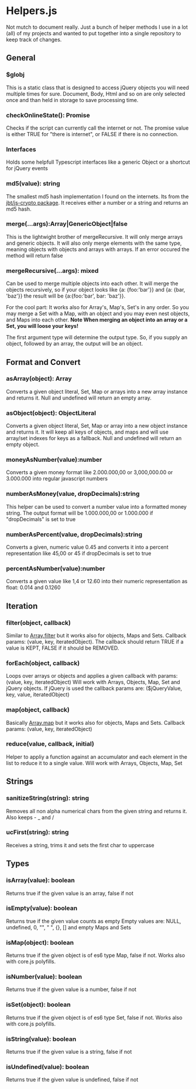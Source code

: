 # Helpers.js
Not mutch to document really.
Just a bunch of helper methods I use in a lot (all) of my projects and wanted
to put together into a single repository to keep track of changes.

## General
### $globj
This is a static class that is designed to access jQuery objects you will
need multiple times for sure. Document, Body, Html and so on are only selected
once and than held in storage to save processing time.

### checkOnlineState(): Promise
Checks if the script can currently call the internet or not. 
The promise value is either TRUE for "there is internet", or FALSE if there is no connection.

### Interfaces
Holds some helpfull Typescript interfaces like a generic Object or 
a shortcut for jQuery events

### md5(value): string
The smallest md5 hash implementation I found on the internets.
Its from the [jbt/js-crypto package](https://github.com/jbt/js-crypto).
It receives either a number or a string and returns an md5 hash.

### merge(...args):Array|GenericObject|false
This is the lightwight brother of mergeRecursive.
It will only merge arrays and generic objects. It will also only merge
elements with the same type, meaning objects with objects and arrays with arrays.
If an error occured the method will return false
 
### mergeRecursive(...args): mixed
Can be used to merge multiple objects into each other. It will merge the objects recursively,
so if your object looks like {a: {foo:'bar'}} and {a: {bar, 'baz'}} the result will be 
{a:{foo:'bar', bar: 'baz'}}.

For the cool part: It works also for Array's, Map's, Set's in any order. So you may merge
a Set with a Map, with an object and you may even nest objects, and Maps into each other. 
**Note When merging an object into an array or a Set, you will loose your keys!**

The first argument type will determine the output type. So, if you supply an object,
followed by an array, the output will be an object. 

## Format and Convert

### asArray(object): Array
Converts a given object literal, Set, Map or arrays into a new array instance and returns it.
Null and undefined will return an empty array.

### asObject(object): ObjectLiteral
Converts a given object literal, Set, Map or array into a new object instance and returns it.
It will keep all keys of objects, and maps and will use array/set indexes for keys as a fallback.
Null and undefined will return an empty object.

### moneyAsNumber(value):number
Converts a given money format like 2.000.000,00 or 3,000,000.00 or 3.000.000 into regular javascript numbers

### numberAsMoney(value, dropDecimals):string
This helper can be used to convert a number value into a formatted money string.
The output format will be 1.000.000,00 or 1.000.000 if "dropDecimals" is set to true

### numberAsPercent(value, dropDecimals):string
Converts a given, numeric value 0.45 and converts it into a percent representation like 45,00
or 45 if dropDecimals is set to true

### percentAsNumber(value):number
Converts a given value like 1,4 or 12.60 into their numeric representation as float: 0.014 and 0.1260

## Iteration

### filter(object, callback)
Similar to [Array.filter](https://developer.mozilla.org/en-US/docs/Web/JavaScript/Reference/Global_Objects/Array/filter)
but it works also for objects, Maps and Sets. Callback params: (value, key, iteratedObject).
The callback should return TRUE if a value is KEPT, FALSE if it should be REMOVED.

### forEach(object, callback)
Loops over arrays or objects and applies a given callback with params: (value, key, iteratedObject)
Will work with Arrays, Objects, Map, Set and jQuery objects.
If jQuery is used the callback params are: ($jQueryValue, key, value, iteratedObject)

### map(object, callback)
Basically [Array.map](https://developer.mozilla.org/en-US/docs/Web/JavaScript/Reference/Global_Objects/Array/map)
but it works also for objects, Maps and Sets. Callback params: (value, key, iteratedObject)

### reduce(value, callback, initial)
Helper to appliy a function against an accumulator and each element in the list to reduce it to a single value.
Will work with Arrays, Objects, Map, Set

## Strings

### sanitizeString(string): string
Removes all non alpha numerical chars from the given string and returns it.
Also keeps - _ and /

### ucFirst(string): string
Receives a string, trims it and sets the first char to uppercase

## Types

### isArray(value): boolean
Returns true if the given value is an array, false if not

### isEmpty(value): boolean
Returns true if the given value counts as empty
Empty values are: NULL, undefined, 0, "", " ", {}, [] and empty Maps and Sets

### isMap(object): boolean
Returns true if the given object is of es6 type Map, false if not. 
Works also with core.js polyfills.

### isNumber(value): boolean
Returns true if the given value is a number, false if not

### isSet(object): boolean
Returns true if the given object is of es6 type Set, false if not. 
Works also with core.js polyfills.

### isString(value): boolean
Returns true if the given value is a string, false if not

### isUndefined(value): boolean
Returns true if the given value is undefined, false if not


